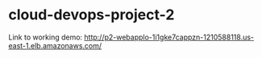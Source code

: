 # cloud-devops-project-2

Link to working demo: http://p2-webapplo-1i1gke7cappzn-1210588118.us-east-1.elb.amazonaws.com/